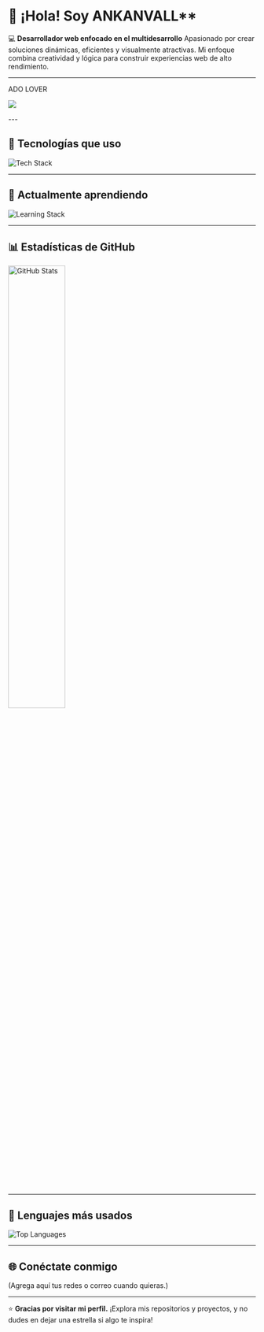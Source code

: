 # 👋 ¡Hola! Soy ANKANVALL**

💻 **Desarrollador web enfocado en el multidesarrollo**
Apasionado por crear soluciones dinámicas, eficientes y visualmente atractivas. Mi enfoque combina creatividad y lógica para construir experiencias web de alto rendimiento.

---
ADO LOVER 

<p align="left">
  <a href="https://github.com/kittinan/spotify-github-profile">
    <img src="https://spotify-github-profile.kittinanx.com/api/view?uid=12120788821&cover_image=true&theme=default&show_offline=false&background_color=121212&interchange=true">
  </a>
</p>
---

## 🚀 Tecnologías que uso

<p align="left">
  <img src="https://skillicons.dev/icons?i=php,laravel,js,tailwind,python,java" alt="Tech Stack" />
</p>

---

## 🌱 Actualmente aprendiendo

<p align="left">
  <img src="https://skillicons.dev/icons?i=cpp,cs,linux" alt="Learning Stack" />
</p>

---



## 📊 Estadísticas de GitHub

<p align="left">
  <img src="https://github-readme-stats.vercel.app/api?username=AnkanVall&show_icons=true&theme=tokyonight" alt="GitHub Stats" width="48%" />
</p>

---

## 🧰 Lenguajes más usados

<p align="left">
  <img src="https://github-readme-stats.vercel.app/api/top-langs/?username=AnkanVall&layout=compact&theme=tokyonight" alt="Top Languages" />
</p>

---

## 🌐 Conéctate conmigo

(Agrega aquí tus redes o correo cuando quieras.)

---

⭐ **Gracias por visitar mi perfil.**
¡Explora mis repositorios y proyectos, y no dudes en dejar una estrella si algo te inspira!
